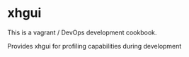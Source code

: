 # xhgui 

This is a vagrant / DevOps development cookbook.

Provides xhgui for profiling capabilities during development
